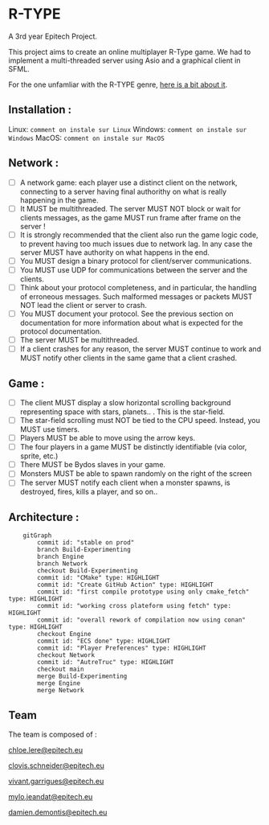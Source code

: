 
# R-TYPE

A 3rd year Epitech Project.

This project aims to create an online multiplayer R-Type game. We had to implement a multi-threaded server using Asio and a graphical client in SFML.

For the one unfamliar with the R-TYPE genre, [here is a bit about it](http://www.hardcoregaming101.net/r-type/).

## Installation :
Linux:
```comment on instale sur Linux```
Windows:
```comment on instale sur Windows```
MacOS:
```comment on instale sur MacOS```


## Network :
- [ ] A network game: each player use a distinct client on the network, connecting to a server having final authorithy on what is really happening in the game.
- [ ] It MUST be multithreaded. The server MUST NOT block or wait for clients messages, as the game MUST run frame after frame on the server !
- [ ] It is strongly recommended that the client also run the game logic code, to prevent having too much issues due to network lag. In any case the server MUST have authority on what happens in the end.
- [ ] You MUST design a binary protocol for client/server communications.
- [ ] You MUST use UDP for communications between the server and the clients. 
- [ ] Think about your protocol completeness, and in particular, the handling of erroneous messages. Such malformed messages or packets MUST NOT lead the client or server to crash.
- [ ] You MUST document your protocol. See the previous section on documentation for more information about what is expected for the protocol documentation.
- [ ] The server MUST be multithreaded.
- [ ] If a client crashes for any reason, the server MUST continue to work and MUST notify other clients in the same game that a client crashed.

## Game :
- [ ] The client MUST display a slow horizontal scrolling background representing space with stars, planets.. . This is the star-field.
- [ ] The star-field scrolling must NOT be tied to the CPU speed. Instead, you MUST use timers.
- [ ] Players MUST be able to move using the arrow keys.
- [ ] The four players in a game MUST be distinctly identifiable (via color, sprite, etc.)
- [ ] There MUST be Bydos slaves in your game.
- [ ] Monsters MUST be able to spawn randomly on the right of the screen
- [ ] The server MUST notify each client when a monster spawns, is destroyed, fires, kills a player, and so on.. 

## Architecture :
```mermaid
    gitGraph
        commit id: "stable on prod"
        branch Build-Experimenting
        branch Engine
        branch Network
        checkout Build-Experimenting
        commit id: "CMake" type: HIGHLIGHT
        commit id: "Create GitHub Action" type: HIGHLIGHT
        commit id: "first compile prototype using only cmake_fetch" type: HIGHLIGHT
        commit id: "working cross plateform using fetch" type: HIGHLIGHT
        commit id: "overall rework of compilation now using conan" type: HIGHLIGHT
        checkout Engine
        commit id: "ECS done" type: HIGHLIGHT
        commit id: "Player Preferences" type: HIGHLIGHT
        checkout Network
        commit id: "AutreTruc" type: HIGHLIGHT
        checkout main
        merge Build-Experimenting
        merge Engine
        merge Network
```

## Team

The team is composed of :

chloe.lere@epitech.eu 

clovis.schneider@epitech.eu

vivant.garrigues@epitech.eu

mylo.jeandat@epitech.eu

damien.demontis@epitech.eu
